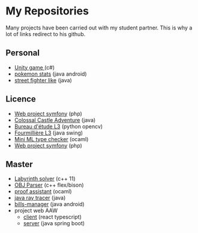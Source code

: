 # My Repositories 

Many projects have been carried out with my student partner. This is why a lot of links redirect to his github. 

## Personal
* [Unity game ](https://github.com/Med-z/First-2d-unity-game) (c#)
* [pokemon stats](https://github.com/Med-z/Pokestats) (java android)
* [street fighter like](https://github.com/Med-z/Java_street_fighter_like) (java)

## Licence
* [Web project symfony](https://github.com/Med-z/Web_project) (php) 
* [Colossal Castle Adventure](https://github.com/antoine-white/Colossal-Castle-Adventure) (java)
* [Bureau d'étude L3](https://github.com/antoine-white/BE-L3) (python opencv)
* [Fourmillière L3](https://github.com/antoine-white/IHM-project) (java swing)
* [Mini ML type checker](https://github.com/antoine-white/mini-ml-type-checker) (ocaml) 
* [Web project symfony](https://github.com/Med-z/Web_project) (php) 

## Master
* [Labyrinth solver](https://github.com/antoine-white/cpp_maze) (c++ 11)
* [OBJ Parser](https://github.com/antoine-white/OBJ-parser) (c++ flex/bison)
* [proof assistant](https://github.com/antoine-white/proof-assistant) (ocaml)
* [java ray tracer](https://github.com/Med-z/ray_tracer) (java)
* [bills-manager](https://github.com/antoine-white/java-ray-tracer) (java android)
* project web AAW
  * [client](https://github.com/antoine-white/bz-client) (react typescript)
  * [server](https://github.com/antoine-white/bz-server) (java spring boot)
